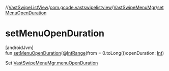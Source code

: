 //[VastSwipeListView](../../../index.md)/[com.gcode.vastswipelistview](../index.md)/[VastSwipeMenuMgr](index.md)/[setMenuOpenDuration](set-menu-open-duration.md)

# setMenuOpenDuration

[androidJvm]\
fun [setMenuOpenDuration](set-menu-open-duration.md)(@[IntRange](https://developer.android.com/reference/kotlin/androidx/annotation/IntRange.html)(from = 0.toLong())openDuration: [Int](https://kotlinlang.org/api/latest/jvm/stdlib/kotlin/-int/index.html))

Set [VastSwipeMenuMgr.menuOpenDuration](menu-open-duration.md)
